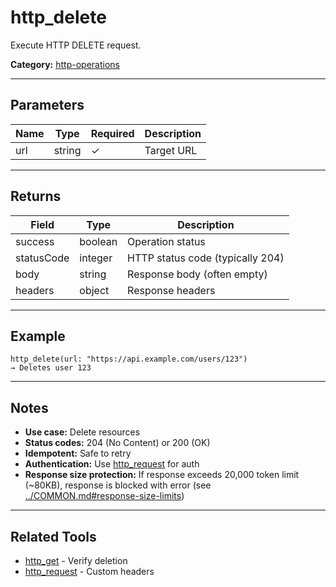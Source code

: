 ﻿# http_delete

Execute HTTP DELETE request.

**Category:** [http-operations](INDEX.md)

---

## Parameters

| Name | Type | Required | Description |
|------|------|----------|-------------|
| url | string | ✓ | Target URL |

---

## Returns

| Field | Type | Description |
|-------|------|-------------|
| success | boolean | Operation status |
| statusCode | integer | HTTP status code (typically 204) |
| body | string | Response body (often empty) |
| headers | object | Response headers |

---

## Example

```
http_delete(url: "https://api.example.com/users/123")
→ Deletes user 123
```

---

## Notes

- **Use case:** Delete resources
- **Status codes:** 204 (No Content) or 200 (OK)
- **Idempotent:** Safe to retry
- **Authentication:** Use [http_request](http_request.md) for auth
- **Response size protection:** If response exceeds 20,000 token limit (~80KB), response is blocked with error (see [../COMMON.md#response-size-limits](../COMMON.md#response-size-limits))

---

## Related Tools

- [http_get](http_get.md) - Verify deletion
- [http_request](http_request.md) - Custom headers